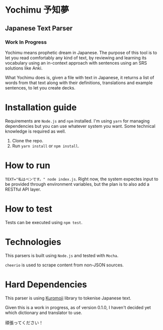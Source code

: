 # Yochimu 予知夢
## Japanese Text Parser
### Work In Progress

Yochimu means prophetic dream in Japanese. The purpose of this tool is to let you read comfortably any kind of text, by reviewing and learning its vocabulary using an in-context approach with sentences using an SRS solutions like Anki.

What Yochimu does is, given a file with text in Japanese, it returns a list of words from that text along with their definitions, translations and example sentences, to let you create decks.

# Installation guide

Requirements are `Node.js` and `npm` installed. I'm using `yarn` for managing dependencies but you can use whatever system you want. Some technical knowledge is required as well.

1. Clone the repo.
2. Run `yarn install` or `npm install`.

# How to run

```TEXT="私はペンです。" node index.js```. Right now, the system expectes input to be provided through environment variables, but the plan is to also add a RESTful API layer.

# How to test

Tests can be executed using `npm test`.

# Technologies

This parsers is built using `Node.js` and tested with `Mocha`.

`cheerio` is used to scrape content from non-JSON sources.

# Hard Dependencies

This parser is using [Kuromoji](https://github.com/takuyaa/kuromoji.js) library to tokenise Japanese text.

Given this is a work in progress, as of version 0.1.0, I haven't decided yet which dictionary and translator to use.

頑張ってください！
